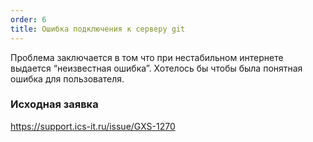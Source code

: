 ```yaml
---
order: 6
title: Ошибка подключения к серверу git
---
```


Проблема заключается в том что при нестабильном интернете выдается “неизвестная ошибка”. Хотелось бы чтобы была понятная ошибка для пользователя.

### Исходная заявка

https://support.ics-it.ru/issue/GXS-1270